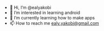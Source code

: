 - 👋 Hi, I’m @ealyakobi
- 👀 I’m interested in learning android
- 🌱 I’m currently learning how to make apps
- 📫 How to reach me ealy.yakobi@gmail.com

<!---
ealyakobi/ealyakobi is a ✨ special ✨ repository because its `README.md` (this file) appears on your GitHub profile.
You can click the Preview link to take a look at your changes.
--->
